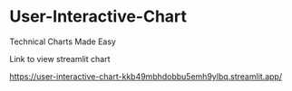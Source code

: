 # User-Interactive-Chart
Technical Charts Made Easy

Link to view streamlit chart

https://user-interactive-chart-kkb49mbhdobbu5emh9ylbq.streamlit.app/
